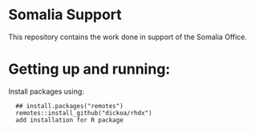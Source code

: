 # Somalia Support

This repository contains the work done in support of the Somalia Office.

# Getting up and running:

Install packages using:

```
  ## install.packages("remotes")
  remotes::install_github("dickoa/rhdx")
  add installation for R package
```
